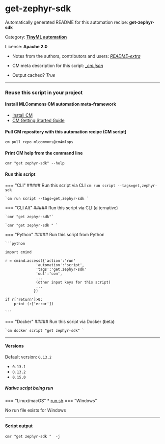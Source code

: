 # get-zephyr-sdk
Automatically generated README for this automation recipe: **get-zephyr-sdk**

Category: **[TinyML automation](..)**

License: **Apache 2.0**

* Notes from the authors, contributors and users: [*README-extra*](https://github.com/mlcommons/cm4mlops/tree/main/script/get-zephyr-sdk/README-extra.md)

* CM meta description for this script: *[_cm.json](https://github.com/mlcommons/cm4mlops/tree/main/script/get-zephyr-sdk/_cm.json)*
* Output cached? *True*

---
### Reuse this script in your project

#### Install MLCommons CM automation meta-framework

* [Install CM](https://docs.mlcommons.org/ck/install)
* [CM Getting Started Guide](https://docs.mlcommons.org/ck/getting-started/)

#### Pull CM repository with this automation recipe (CM script)

```cm pull repo mlcommons@cm4mlops```

#### Print CM help from the command line

````cmr "get zephyr-sdk" --help````

#### Run this script

=== "CLI"
    ##### Run this script via CLI
    `cm run script --tags=get,zephyr-sdk`

    `cm run script --tags=get,zephyr-sdk `

=== "CLI Alt"
    ##### Run this script via CLI (alternative)

    `cmr "get zephyr-sdk"`

    `cmr "get zephyr-sdk " `


=== "Python"
    ##### Run this script from Python


    ```python

    import cmind

    r = cmind.access({'action':'run'
                  'automation':'script',
                  'tags':'get,zephyr-sdk'
                  'out':'con',
                  ...
                  (other input keys for this script)
                  ...
                 })

    if r['return']>0:
        print (r['error'])

    ```


=== "Docker"
    ##### Run this script via Docker (beta)

    `cm docker script "get zephyr-sdk" `

___

#### Versions
Default version: `0.13.2`

* `0.13.1`
* `0.13.2`
* `0.15.0`

##### Native script being run
=== "Linux/macOS"
     * [run.sh](https://github.com/mlcommons/cm4mlops/tree/main/script/get-zephyr-sdk/run.sh)
=== "Windows"

No run file exists for Windows
___
#### Script output
`cmr "get zephyr-sdk "  -j`